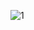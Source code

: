 ![1](https://user-images.githubusercontent.com/87185789/138600212-0684be44-12cc-4be0-a839-4a41a48f8b4a.PNG)
